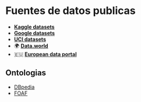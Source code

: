 # Fuentes de datos publicas

- [**Kaggle datasets**](https://www.kaggle.com/datasets)
- [**Google datasets**](https://datasetsearch.research.google.com)
- [**UCI datasets**](https://archive.ics.uci.edu/ml/datasets.php)
- 🌍 [**Data.world**](https://data.world)
- 🇪🇺 [**European data portal**](https://www.europeandataportal.eu)


## Ontologias
- [DBpedia](https://wiki.dbpedia.org/)
- [FOAF](http://www.foaf-project.org/)
